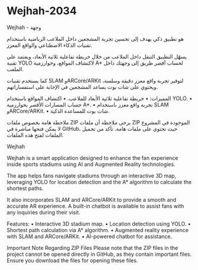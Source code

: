 # Wejhah-2034
Wejhah - وجهة

هو تطبيق ذكي يهدف إلى تحسين تجربة المشجعين داخل الملاعب الرياضية باستخدام تقنيات الذكاء الاصطناعي والواقع المعزز.

يسهّل التطبيق التنقل داخل الملاعب من خلال خريطة تفاعلية ثلاثية الأبعاد، ويعتمد على تقنية YOLO لاكتشاف المواقع، وخوارزمية A* لحساب أقصر طريق إلى وجهتك داخل الملعب.

كما يستخدم تقنيات SLAM وARCore/ARKit لتوفير تجربة واقع معزز دقيقة وسلسة، ويحتوي على شات بوت يساعد المشجعين في الإجابة على استفساراتهم.

المميزات:
 • خريطة تفاعلية ثلاثية الأبعاد للملاعب.
 • اكتشاف المواقع باستخدام YOLO.
 • حساب المسارات الأقصر بخوارزمية A*.
 • تجربة واقع معزز باستخدام SLAM وARCore/ARKit.
 • شات بوت للمساعدة الذكية.
 
 ملاحظة هامة بخصوص ملفات ZIP
يرجى ملاحظة أن ملفات ZIP الموجودة في المشروع لا يمكن فتحها مباشرة في GitHub، حيث تحتوي على ملفات هامة. تأكد من تحميل الملفات لفتح هذه الملفات.



Wejhah

Wejhah is a smart application designed to enhance the fan experience inside sports stadiums using AI and Augmented Reality technologies.

The app helps fans navigate stadiums through an interactive 3D map, leveraging YOLO for location detection and the A* algorithm to calculate the shortest paths.

It also incorporates SLAM and ARCore/ARKit to provide a smooth and accurate AR experience. A built-in chatbot is available to assist fans with any inquiries during their visit.

Features:
 • Interactive 3D stadium map.
 • Location detection using YOLO.
 • Shortest path calculation via A* algorithm.
 • Augmented reality experience with SLAM and ARCore/ARKit.
 • AI-powered chatbot for assistance.
 
Important Note Regarding ZIP Files
Please note that the ZIP files in the project cannot be opened directly in GitHub, as they contain important files. Ensure you download the files for opening these files.

